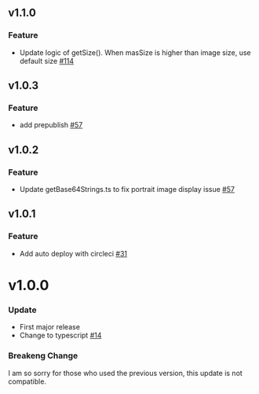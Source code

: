 ## v1.1.0

### Feature

- Update logic of getSize(). When masSize is higher than image size, use default size [#114](https://github.com/hanagejet/exif-rotate-js/pull/114)

## v1.0.3

### Feature

- add prepublish [#57](https://github.com/hanagejet/exif-rotate-js/pull/57)

## v1.0.2

### Feature

- Update getBase64Strings.ts to fix portrait image display issue [#57](https://github.com/hanagejet/exif-rotate-js/pull/57)

## v1.0.1

### Feature

- Add auto deploy with circleci [#31](https://github.com/hanagejet/exif-rotate-js/pull/31)

# v1.0.0

### Update

- First major release
- Change to typescript [#14](https://github.com/hanagejet/exif-rotate-js/pull/14)

### Breakeng Change

I am so sorry for those who used the previous version, this update is not compatible.
